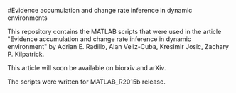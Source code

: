 #Evidence accumulation and change rate inference in dynamic environments

This repository contains the MATLAB scripts that were used in the article "Evidence accumulation and change rate inference in dynamic environment" by Adrian E. Radillo, Alan Veliz-Cuba, Kresimir Josic, Zachary P. Kilpatrick.

This article will soon be available on biorxiv and arXiv.

The scripts were written for MATLAB_R2015b release.

